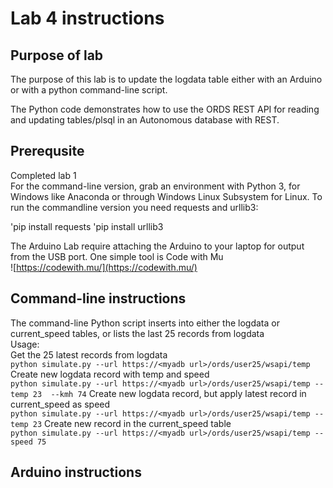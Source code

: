 # Lab 4 instructions

## Purpose of lab

The purpose of this lab is to update the logdata table either with an Arduino or with a python command-line script.

The Python code demonstrates how to use the ORDS REST API for reading and updating tables/plsql in an Autonomous database with REST.  

## Prerequsite

Completed lab 1  
For the command-line version, grab an environment with Python 3, for Windows like Anaconda or through Windows Linux Subsystem for Linux.
To run the commandline version you need requests and urllib3:

'pip install requests
'pip install urllib3

The Arduino Lab require attaching the Arduino to your laptop for output from the USB port.
One simple tool is Code with Mu  
![https://codewith.mu/](https://codewith.mu/)  


## Command-line instructions

The command-line Python script inserts into either the logdata or current_speed tables, or lists the last 25 records from logdata  
Usage:  
Get the 25 latest records from logdata  
`python simulate.py --url https://<myadb url>/ords/user25/wsapi/temp` 
Create new logdata record with temp and speed  
`python simulate.py --url https://<myadb url>/ords/user25/wsapi/temp --temp 23  --kmh 74` 
Create new logdata record, but apply latest record in current_speed as speed  
`python simulate.py --url https://<myadb url>/ords/user25/wsapi/temp --temp 23` 
Create new record in the current_speed table  
`python simulate.py --url https://<myadb url>/ords/user25/wsapi/temp --speed 75` 

## Arduino instructions

